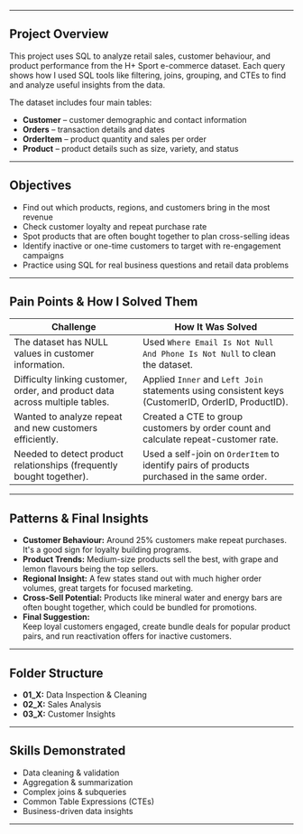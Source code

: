 
---

## Project Overview
This project uses SQL to analyze retail sales, customer behaviour, and product performance from the H+ Sport e-commerce dataset. Each query shows how I used SQL tools like filtering, joins, grouping, and CTEs to find and analyze useful insights from the data.

The dataset includes four main tables:
- **Customer** – customer demographic and contact information  
- **Orders** – transaction details and dates  
- **OrderItem** – product quantity and sales per order  
- **Product** – product details such as size, variety, and status  

---
## Objectives
- Find out which products, regions, and customers bring in the most revenue  
- Check customer loyalty and repeat purchase rate 
- Spot products that are often bought together to plan cross-selling ideas  
- Identify inactive or one-time customers to target with re-engagement campaigns  
- Practice using SQL for real business questions and retail data problems  
---

## Pain Points & How I Solved Them
| Challenge | How It Was Solved |
|------------|------------------|
| The dataset has NULL values in customer information. | Used `Where Email Is Not Null And Phone Is Not Null` to clean the dataset. |
| Difficulty linking customer, order, and product data across multiple tables. | Applied `Inner` and `Left Join` statements using consistent keys (CustomerID, OrderID, ProductID). |
| Wanted to analyze repeat and new customers efficiently. | Created a CTE to group customers by order count and calculate repeat-customer rate. |
| Needed to detect product relationships (frequently bought together). | Used a self-join on `OrderItem` to identify pairs of products purchased in the same order. |

---

## Patterns & Final Insights
- **Customer Behaviour:** Around 25% customers make repeat purchases. It's a good sign for loyalty building programs.  
- **Product Trends:** Medium-size products sell the best, with grape and lemon flavours being the top sellers.
- **Regional Insight:** A few states stand out with much higher order volumes, great targets for focused marketing.  
- **Cross-Sell Potential:** Products like mineral water and energy bars are often bought together, which could be bundled for promotions.  
- **Final Suggestion:**  
Keep loyal customers engaged, create bundle deals for popular product pairs, and run reactivation offers for inactive customers.

---
## Folder Structure
- **01_X:** Data Inspection & Cleaning  
- **02_X:** Sales Analysis  
- **03_X:** Customer Insights  

---
## Skills Demonstrated
- Data cleaning & validation  
- Aggregation & summarization  
- Complex joins & subqueries  
- Common Table Expressions (CTEs)  
- Business-driven data insights  

---

